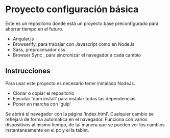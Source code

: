 # Proyecto configuración básica

Este es un repositorio donde está un proyecto base preconfigurado para ahorrar tiempo en el futuro.

* Angular.js
* Browserify, para trabajar con Javascript como en NodeJs
* Sass, preprocesador css
* Browser Sync , para sincronizar el navegador a cada cambio

## Instrucciones

Para usar este proyecto es necesario tener instalado NodeJs.

* Clonar o copiar el repositorio
* Ejecutar 'npm install' para instalar todas las dependencias
* Poner en marcha con 'gulp'

Se abrirá el navegador con la página 'index.html'. Cualquier cambio se reflejará de forma automatica en el navegador.
Funciona con varios dispositivos al mismo tiempo, de tal manera que se pueden ver los cambios instantaneamente en el pc y el la tablet.
